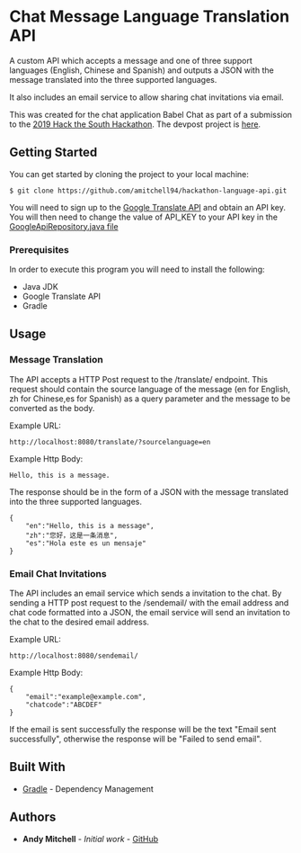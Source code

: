 # Chat Message Language Translation API
A custom API which accepts a message and one of three support languages (English, Chinese and Spanish) and outputs a JSON with the message translated into the three supported languages.

It also includes an email service to allow sharing chat invitations via email.

This was created for the chat application Babel Chat as part of a submission to the [2019 Hack the South Hackathon](https://hackthesouth.co.uk/). The devpost project is [here](https://devpost.com/software/babel-chat).

## Getting Started

You can get started by cloning the project to your local machine:
```
$ git clone https://github.com/amitchell94/hackathon-language-api.git
```

You will need to sign up to the [Google Translate API](https://cloud.google.com/translate/) and obtain an API key.
You will then need to change the value of API_KEY to your API key in the [GoogleApiRepository.java file](/src/main/java/com/babelapp/babelapp/data/GoogleApiRepository.java)

### Prerequisites

In order to execute this program you will need to install the following:
* Java JDK
* Google Translate API
* Gradle

## Usage

### Message Translation
The API accepts a HTTP Post request to the /translate/ endpoint. This request should contain the source language of the message (en for English, zh for Chinese,es for Spanish) as a query parameter and the message to be converted as the body.

Example URL:
```
http://localhost:8080/translate/?sourcelanguage=en
```
Example Http Body:
```
Hello, this is a message.
```

The response should be in the form of a JSON with the message translated into the three supported languages.
```
{
    "en":"Hello, this is a message",
    "zh":"您好，这是一条消息",
    "es":"Hola este es un mensaje"
}
```
### Email Chat Invitations
The API includes an email service which sends a invitation to the chat. By sending a HTTP post request to the /sendemail/ with the email address and chat code formatted into a JSON, the email service will send an invitation to the chat to the desired email address.

Example URL:
```
http://localhost:8080/sendemail/
```
Example Http Body:
```
{
    "email":"example@example.com",
    "chatcode":"ABCDEF"
}
```

If the email is sent successfully the response will be the text "Email sent successfully", otherwise the response will be "Failed to send email".

## Built With

* [Gradle](https://gradle.org/) - Dependency Management

## Authors

* **Andy Mitchell** - *Initial work* - [GitHub](https://github.com/amitchell94)

